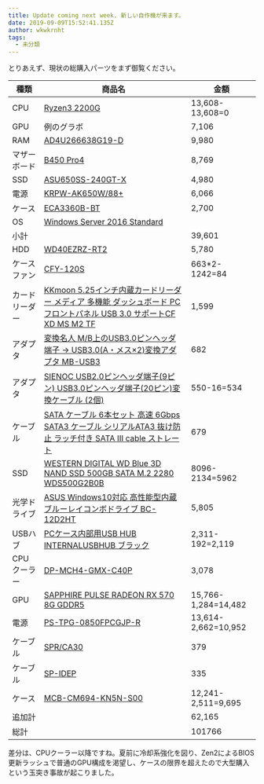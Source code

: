 ```yaml
---
title: Update coming next week. 新しい自作機が来ます。
date: 2019-09-09T15:52:41.135Z
author: wkwkrnht
tags:
  - 未分類
---
```

とりあえず、現状の総購入パーツをまず御覧ください。

| 種類      | 商品名                                                                                                                                                                                                                                    | 金額                  |
| ------- | -------------------------------------------------------------------------------------------------------------------------------------------------------------------------------------------------------------------------------------- | ------------------- |
| CPU     | [Ryzen3 2200G](https://www.dospara.co.jp/5shopping/detail_parts.php?bg=1&br=10&sbr=1299&ic=451545&ft=Ryzen3+2200G&lf=2)                                                                                                                | 13,608-13,608=0     |
| GPU     | 例のグラボ                                                                                                                                                                                                                                  | 7,106               |
| RAM     | [AD4U266638G19-D](https://www.dospara.co.jp/5shopping/detail_parts.php?bg=1&br=12&sbr=1017&ic=457266&ft=AD4U266638G19-D&lf=2)                                                                                                          | 9,980               |
| マザーボード  | [B450 Pro4](https://www.dospara.co.jp/5shopping/detail_parts.php?bg=1&br=21&sbr=1297&ic=453935&ft=B450+Pro4&lf=2)                                                                                                                      | 8,769               |
| SSD     | [ASU650SS-240GT-X](https://www.dospara.co.jp/5shopping/detail_parts.php?bg=1&br=115&sbr=1155&ic=456872&ft=ASU650SS-240GT-R&lf=2)                                                                                                       | 4,980               |
| 電源      | [KRPW-AK650W/88+](https://www.dospara.co.jp/5shopping/detail_parts.php?bg=1&br=83&sbr=83&ic=440389&ft=KRPW-AK650W%2F88%2B&lf=0)                                                                                                        | 6,066               |
| ケース     | [ECA3360B-BT](https://www.dospara.co.jp/5shopping/detail_parts.php?bg=1&br=72&sbr=79&ic=385119&lf=2)                                                                                                                                   | 2,700               |
| OS      | [Windows Server 2016 Standard](https://product.rakuten.co.jp/product/-/66b067a37af8cff0823de06625c57926/?scid=s_kwa_pla_pcp)                                                                                                           |                     |
| 小計      |                                                                                                                                                                                                                                        | 39,601              |
| HDD     | [WD40EZRZ-RT2](https://www.dospara.co.jp/5shopping/detail_parts.php?bg=1&br=13&sbr=172&ic=442588&_bdadid=JPGTE5.00002isv&lf=0)                                                                                                         | 5,780               |
| ケースファン  | [CFY-120S](https://shop.tsukumo.co.jp/goods/4937925913060)                                                                                                                                                                             | 663*2-1242=84       |
| カードリーダー | [KKmoon 5.25インチ内蔵カードリーダー メディア 多機能 ダッシュボード PCフロントパネル USB 3.0 サポートCF XD MS M2 TF](https://www.amazon.co.jp/gp/product/B071FH8KQR/ref=ppx_yo_dt_b_asin_title_o01_s00?ie=UTF8&psc=1)                                                       | 1,599               |
| アダプタ    | [変換名人 M/B上のUSB3.0ピンヘッダ端子 → USB3.0(A・メス×2)変換アダプタ MB-USB3](https://www.amazon.co.jp/gp/product/B00EIEZ5PO/ref=ppx_yo_dt_b_asin_title_o07_s00?ie=UTF8&psc=1)                                                                              | 682                 |
| アダプタ    | [SIENOC USB2.0ピンヘッダ端子(9ピン) USB3.0ピンヘッダ端子(20ピン)変換ケーブル (2個)](https://www.amazon.co.jp/gp/product/B01985OE2C/ref=ppx_yo_dt_b_asin_title_o09_s00?ie=UTF8&psc=1)                                                                            | 550-16=534          |
| ケーブル    | [SATA ケーブル 6本セット 高速 6Gbps SATA3 ケーブル シリアルATA3 抜け防止 ラッチ付き SATA III cable ストレート](https://www.amazon.co.jp/gp/product/B074MZRWDK/ref=ppx_yo_dt_b_asin_title_o08_s00?ie=UTF8&psc=1)                                                        | 679                 |
| SSD     | [WESTERN DIGITAL WD Blue 3D NAND SSD 500GB SATA M.2 2280 WDS500G2B0B](https://www.dospara.co.jp/5shopping/detail_parts.php?bg=1&br=115&sbr=1144&ic=448487&ft=WESTERN+DIGITAL+WD+Blue+3D+NAND+SSD+500GB+SATA+M.2+2280+WDS500G2B0B&lf=1) | 8096-2134=5962      |
| 光学ドライブ  | [ASUS Windows10対応 高性能型内蔵ブルーレイコンボドライブ BC-12D2HT](https://www.amazon.co.jp/gp/product/B01JP7BW0U/ref=ppx_yo_dt_b_asin_title_o05_s00?ie=UTF8&psc=1)                                                                                       | 5,805               |
| USBハブ   | [PCケース内部用USB HUB INTERNALUSBHUB ブラック](https://shop.tsukumo.co.jp/goods/4943508300691)                                                                                                                                                  | 2,311-192=2,119     |
| CPUクーラー | [DP-MCH4-GMX-C40P](https://www.dospara.co.jp/5shopping/detail_parts.php?bg=1&br=95&sbr=282&ic=456086&ft=GAMMAXX+C40&lf=0)                                                                                                              | 3,078               |
| GPU     | [SAPPHIRE PULSE RADEON RX 570 8G GDDR5](https://shop.tsukumo.co.jp/goods/4537694270861/)                                                                                                                                               | 15,766-1,284=14,482 |
| 電源      | [PS-TPG-0850FPCGJP-R](https://shop.tsukumo.co.jp/goods/4717964406880/)                                                                                                                                                                 | 13,614-2,662=10,952 |
| ケーブル    | [SPR/CA30](https://www.amazon.co.jp/%E5%A4%89%E6%8F%9B%E5%90%8D%E4%BA%BA-SATA%E9%9B%BB%E6%BA%90-%E5%BB%B6%E9%95%B7%E3%82%B1%E3%83%BC%E3%83%96%E3%83%AB-SPR-CA30/dp/B007ST0XN0)                                                         | 379                 |
| ケーブル    | [SP-IDEP](https://www.amazon.co.jp/%E5%A4%89%E6%8F%9B%E5%90%8D%E4%BA%BA-SATA%E9%9B%BB%E6%BA%90-%E3%83%9A%E3%83%AA%E3%83%95%E3%82%A7%E3%83%A9%E3%83%AB-%E5%A4%89%E6%8F%9B%E3%82%B1%E3%83%BC%E3%83%96%E3%83%AB-SP-IDEP/dp/B0085PS01S)    | 335                 |
| ケース     | [MCB-CM694-KN5N-S00](https://shop.tsukumo.co.jp/goods/4719512087305/?cid=kakakukcom)                                                                                                                                                   | 12,241-2,511=9,695  |
| 追加計     |                                                                                                                                                                                                                                        | 62,165              |
| 総計      |                                                                                                                                                                                                                                        | 101766              |

差分は、CPUクーラー以降ですね。夏前に冷却系強化を図り、Zen2によるBIOS更新ラッシュで普通のGPU構成を渇望し、ケースの限界を超えたので大型購入という玉突き事故が起こりました。
